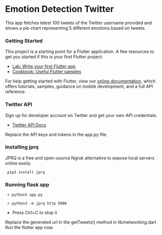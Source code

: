# Emotion Detection Twitter

This app fetches latest 100 tweets of the Twitter username provided and shows a pie chart representing 5 different emotions based on tweets.

### Getting Started

This project is a starting point for a Flutter application.
A few resources to get you started if this is your first Flutter project:

- [Lab: Write your first Flutter app](https://flutter.dev/docs/get-started/codelab)
- [Cookbook: Useful Flutter samples](https://flutter.dev/docs/cookbook)

For help getting started with Flutter, view our
[online documentation](https://flutter.dev/docs), which offers tutorials,
samples, guidance on mobile development, and a full API reference.

### Twitter API

Sign up for developer account on Twitter and get your own API credentials.
- [Twitter API Docs](https://developer.twitter.com/en/docs/twitter-api)

Replace the API keys and tokens in the app.py file.

### Installing jprq

JPRQ is a free and open-source Ngrok alternative to expose local servers online easily.

```
 pip3 install jprq
```

### Running flask app

```
 > python3 app.py
```

```
 > python3 -m jprq http 5000
```

- Press Ctrl+C to stop it

Replace the generated url in the getTweets() method in lib/networking.dart
Run the flutter app now.
